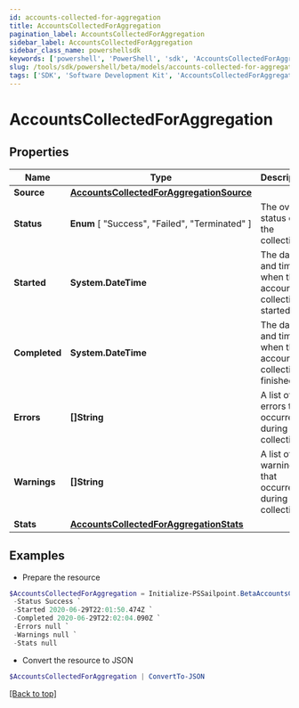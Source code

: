 ```yaml
---
id: accounts-collected-for-aggregation
title: AccountsCollectedForAggregation
pagination_label: AccountsCollectedForAggregation
sidebar_label: AccountsCollectedForAggregation
sidebar_class_name: powershellsdk
keywords: ['powershell', 'PowerShell', 'sdk', 'AccountsCollectedForAggregation'] 
slug: /tools/sdk/powershell/beta/models/accounts-collected-for-aggregation
tags: ['SDK', 'Software Development Kit', 'AccountsCollectedForAggregation']
---
```



# AccountsCollectedForAggregation

## Properties

Name | Type | Description | Notes
------------ | ------------- | ------------- | -------------
**Source** |  [**AccountsCollectedForAggregationSource**](accounts-collected-for-aggregation-source) |  | [required]
**Status** |   **Enum** [  "Success",    "Failed",    "Terminated" ] | The overall status of the collection. | [required]
**Started** |  **System.DateTime** | The date and time when the account collection started. | [required]
**Completed** |  **System.DateTime** | The date and time when the account collection finished. | [required]
**Errors** |  **[]String** | A list of errors that occurred during the collection. | [required]
**Warnings** |  **[]String** | A list of warnings that occurred during the collection. | [required]
**Stats** |  [**AccountsCollectedForAggregationStats**](accounts-collected-for-aggregation-stats) |  | [required]

## Examples

- Prepare the resource
```powershell
$AccountsCollectedForAggregation = Initialize-PSSailpoint.BetaAccountsCollectedForAggregation  -Source null `
 -Status Success `
 -Started 2020-06-29T22:01:50.474Z `
 -Completed 2020-06-29T22:02:04.090Z `
 -Errors null `
 -Warnings null `
 -Stats null
```

- Convert the resource to JSON
```powershell
$AccountsCollectedForAggregation | ConvertTo-JSON
```


[[Back to top]](#) 

